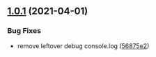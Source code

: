 ## [1.0.1](https://github.com/GiorgioBrux/sankaku-client/compare/v1.0.0...v1.0.1) (2021-04-01)


### Bug Fixes

* remove leftover debug console.log ([56875e2](https://github.com/GiorgioBrux/sankaku-client/commit/56875e200bf0579daa3d1c212e811c9dbc02172a))

